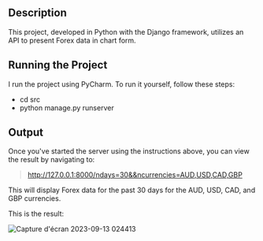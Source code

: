 Description
----------

This project, developed in Python with the Django framework, utilizes an API to present Forex data in chart form.

Running the Project
--------------------

I run the project using PyCharm. To run it yourself, follow these steps:
- cd src
- python manage.py runserver

Output
------
Once you've started the server using the instructions above, you can view the result by navigating to:

> http://127.0.0.1:8000/ndays=30&&ncurrencies=AUD,USD,CAD,GBP

This will display Forex data for the past 30 days for the AUD, USD, CAD, and GBP currencies.

This is the result:

![Capture d'écran 2023-09-13 024413](https://github.com/ibra-mboula/Stocks-visualization/assets/78673312/9666762a-ca46-4a54-83e6-a91865fb7593)
